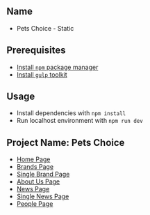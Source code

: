 ## Name
* Pets Choice - Static

## Prerequisites
* [Install `npm` package manager](https://www.npmjs.com/package/npm-install)
* [Install `gulp` toolkit](https://www.npmjs.com/package/gulp-install)

## Usage
* Install dependencies with `npm install`
* Run localhost environment with `npm run dev`

## Project Name: Pets Choice
* [Home Page](https://petschoice-owen.github.io/petschoice-static/index.html)
* [Brands Page](https://petschoice-owen.github.io/petschoice-static/brands.html)
* [Single Brand Page](https://petschoice-owen.github.io/petschoice-static/single-brand.html)
* [About Us Page](https://petschoice-owen.github.io/petschoice-static/about-us.html)
* [News Page](https://petschoice-owen.github.io/petschoice-static/news.html)
* [Single News Page](https://petschoice-owen.github.io/petschoice-static/single-news.html)
* [People Page](https://petschoice-owen.github.io/petschoice-static/people.html)